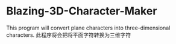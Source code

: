 # Blazing-3D-Character-Maker
This program will convert plane characters into three-dimensional characters.
此程序将会把将平面字符转换为三维字符
